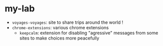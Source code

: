 # my-lab

* `voyages-voyages`: site to share trips around the world !
* `chrome-extensions`: various chrome extensions
  * `keepcalm`: extension for disabling "agressive" messages from some sites to make choices more peacefully
 
